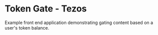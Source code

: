 # Token Gate - Tezos

Example front end application demonstrating gating content based on a user's token balance.